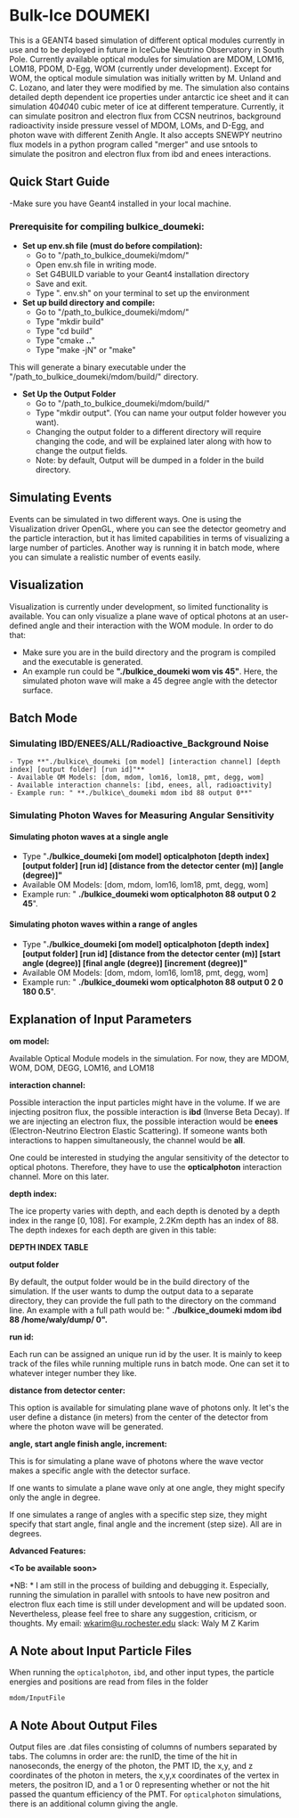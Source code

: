 # Bulk-Ice DOUMEKI

This is a GEANT4 based simulation of different optical modules currently in use and to be deployed in future in IceCube Neutrino Observatory in South Pole. Currently available optical modules for simulation are MDOM, LOM16, LOM18, PDOM, D-Egg, WOM (currently under development). Except for WOM, the optical module simulation was initially written by M. Unland and C. Lozano, and later they were modified by me. The simulation also contains detailed depth dependent ice properties under antarctic ice sheet and it can simulation 40*40*40 cubic meter of ice at different temperature. Currently, it can simulate positron and electron flux from CCSN neutrinos, background radioactivity inside pressure vessel of MDOM, LOMs, and D-Egg, and photon wave with different Zenith Angle. It also accepts SNEWPY neutrino flux models in a python program called "merger" and use sntools to simulate the positron and electron flux from ibd and enees interactions. 


## Quick Start Guide

-Make sure you have Geant4 installed in your local machine.  

### Prerequisite for compiling bulkice\_doumeki: 

- **Set up env.sh file (must do before compilation):**
  - Go to "/path\_to\_bulkice\_doumeki/mdom/"
  - Open env.sh file in writing mode.
  - Set G4BUILD variable to your Geant4 installation directory
  - Save and exit.
  - Type ". env.sh" on your terminal to set up the environment
- **Set up build directory and compile:**
  - Go to "/path\_to\_bulkice\_doumeki/mdom/"
  - Type "mkdir build"
  - Type "cd build"
  - Type "cmake **..**"
  - Type "make -jN" or "make"

This will generate a binary executable under the "/path\_to\_bulkice\_doumeki/mdom/build/" directory.

- **Set Up the Output Folder**
  - Go to "/path\_to\_bulkice\_doumeki/mdom/build/"
  - Type "mkdir output". (You can name your output folder however you want).
  - Changing the output folder to a different directory will require changing the code, and will be explained later along with how to change the output fields.
  - Note: by default, Output will be dumped in a folder in the build directory.

## Simulating Events

Events can be simulated in two different ways. One is using the Visualization driver OpenGL, where you can see the detector geometry and the particle interaction, but it has limited capabilities in terms of visualizing a large number of particles. Another way is running it in batch mode, where you can simulate a realistic number of events easily.

## Visualization

Visualization is currently under development, so limited functionality is available. You can only visualize a plane wave of optical photons at an user-defined angle and their interaction with the WOM module. In order to do that:

- Make sure you are in the build directory and the program is compiled and the executable is generated.
- An example run could be **"./bulkice\_doumeki wom vis 45"**. Here, the simulated photon wave will make a 45 degree angle with the detector surface.

## Batch Mode

### Simulating IBD/ENEES/ALL/Radioactive\_Background Noise
    - Type **"./bulkice\_doumeki [om model] [interaction channel] [depth index] [output folder] [run id]"**
    - Available OM Models: [dom, mdom, lom16, lom18, pmt, degg, wom]
    - Available interaction channels: [ibd, enees, all, radioactivity]
    - Example run: " **./bulkice\_doumeki mdom ibd 88 output 0**"

### Simulating Photon Waves for Measuring Angular Sensitivity

#### Simulating photon waves at a single angle

  - Type "**./bulkice\_doumeki [om model] opticalphoton [depth index] [output folder] [run id] [distance from the detector center (m)] [angle (degree)]"**
  - Available OM Models: [dom, mdom, lom16, lom18, pmt, degg, wom]
  - Example run: " **./bulkice\_doumeki wom opticalphoton 88 output 0 2 45**".

#### Simulating photon waves within a range of angles

  - Type "**./bulkice\_doumeki [om model] opticalphoton [depth index] [output folder] [run id] [distance from the detector center (m)] [start angle (degree)] [final angle (degree)] [increment (degree)]"**
  - Available OM Models: [dom, mdom, lom16, lom18, pmt, degg, wom]
  - Example run: " **./bulkice\_doumeki wom opticalphoton 88 output 0 2 0 180 0.5**".

## Explanation of Input Parameters

**om model:**

Available Optical Module models in the simulation. For now, they are MDOM, WOM, DOM, DEGG, LOM16, and LOM18

**interaction channel:**

Possible interaction the input particles might have in the volume. If we are injecting positron flux, the possible interaction is **ibd** (Inverse Beta Decay). If we are injecting an electron flux, the possible interaction would be **enees** (Electron-Neutrino Electron Elastic Scattering). If someone wants both interactions to happen simultaneously, the channel would be **all**.

One could be interested in studying the angular sensitivity of the detector to optical photons. Therefore, they have to use the **opticalphoton** interaction channel. More on this later.

**depth index:**

The ice property varies with depth, and each depth is denoted by a depth index in the range [0, 108]. For example, 2.2Km depth has an index of 88. The depth indexes for each depth are given in this table:

**DEPTH INDEX TABLE**

**output folder**

By default, the output folder would be in the build directory of the simulation. If the user wants to dump the output data to a separate directory, they can provide the full path to the directory on the command line. An example with a full path would be: " **./bulkice\_doumeki mdom ibd 88 /home/waly/dump/ 0".**

**run id:**

Each run can be assigned an unique run id by the user. It is mainly to keep track of the files while running multiple runs in batch mode. One can set it to whatever integer number they like.

**distance from detector center:**

This option is available for simulating plane wave of photons only. It let's the user define a distance (in meters) from the center of the detector from where the photon wave will be generated.

**angle, start angle finish angle, increment:**

This is for simulating a plane wave of photons where the wave vector makes a specific angle with the detector surface.

If one wants to simulate a plane wave only at one angle, they might specify only the angle in degree.

If one simulates a range of angles with a specific step size, they might specify that start angle, final angle and the increment (step size). All are in degrees.

**Advanced Features:**

**\<To be available soon\>**


*NB: * I am still in the process of building and debugging it. Especially, running the simulation in parallel with sntools to have new positron and electron flux each time is still under development and will be updated soon. Nevertheless, please feel free to share any suggestion, criticism, or thoughts. My email: wkarim@u.rochester.edu slack: Waly M Z Karim  

## A Note about Input Particle Files

When running the `opticalphoton`, `ibd`, and other input types, the particle energies and positions are read from files in the folder
```
mdom/InputFile
```
## A Note About Output Files

Output files are .dat files consisting of columns of numbers separated by tabs. The columns in order are: the runID, the time of the hit in nanoseconds, the energy of the photon, the PMT ID, the x,y, and z coordinates of the photon in meters, the x,y,x coordinates of the vertex in meters, the positron ID, and a 1 or 0 representing whether or not the hit passed the quantum efficiency of the PMT. For `opticalphoton` simulations, there is an additional column giving the angle. 

